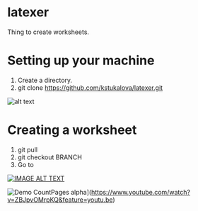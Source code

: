 # latexer
Thing to create worksheets.

# Setting up your machine
1. Create a directory.
2. git clone https://github.com/kstukalova/latexer.git

![alt text](https://github.com/kstukalova/latexer/blob/master/scripts/setting_up.gif "Logo Title Text 1")

# Creating a worksheet
1. git pull
2. git checkout BRANCH
3. Go to 

[![IMAGE ALT TEXT](http://img.youtube.com/vi/YOUTUBE_VIDEO_ID_HERE/0.jpg)](http://www.youtube.com/watch?v=YOUTUBE_VIDEO_ID_HERE "Video Title")

![Demo CountPages alpha](https://j.gifs.com/nZXOBp.gif)](https://www.youtube.com/watch?v=ZBJpvOMrpKQ&feature=youtu.be)
